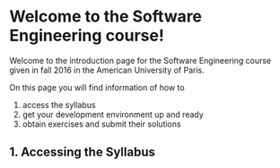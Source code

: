 # Welcome to the Software Engineering course!

Welcome to the introduction page for the Software Engineering course
given in fall 2016 in the American University of Paris.

On this page you will find information of how to

1. access the syllabus
2. get your development environment up and ready
3. obtain exercises and submit their solutions

## 1. Accessing the Syllabus
